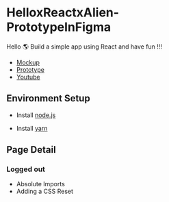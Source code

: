 # HelloxReactxAlien-PrototypeInFigma

Hello 🌎
Build a simple app using React and have fun !!!

- [Mockup](https://www.figma.com/file/8hNQBm1hRAKEgWXASmo3OM/Prototyping-in-Figma?node-id=0%3A1)
- [Prototype](https://www.figma.com/proto/8hNQBm1hRAKEgWXASmo3OM/Prototyping-in-Figma?node-id=0%3A2&scaling=scale-down&page-id=0%3A1)
- [Youtube](https://youtu.be/TB-_uu5Gnr8)

## Environment Setup

- Install [node.js](https://nodejs.org/en/)

- Install [yarn](https://yarnpkg.com/getting-started/install)

## Page Detail

### Logged out

- Absolute Imports
- Adding a CSS Reset
